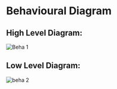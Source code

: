 # Behavioural Diagram

## High Level Diagram:

![Beha 1](https://user-images.githubusercontent.com/99074356/157293013-79d81c93-4568-4637-9ba1-d1127e2d90c4.png)

## Low Level Diagram:

![beha 2](https://user-images.githubusercontent.com/99074356/157293043-7d4cd1a2-96c6-4e54-9331-4359362946ce.png)

